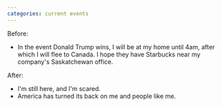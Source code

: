 ```yaml
---
categories: current events
---
```


Before:

*   In the event Donald Trump wins, I will be at my home until 4am, after which I will flee to Canada. I hope they have Starbucks near my company's Saskatchewan office.

After:

*   I'm still here, and I'm scared.
*   America has turned its back on me and people like me.